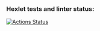 ### Hexlet tests and linter status:
[![Actions Status](https://github.com/SvamiBog/python-project-83/actions/workflows/hexlet-check.yml/badge.svg)](https://github.com/SvamiBog/python-project-83/actions)